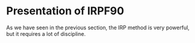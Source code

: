 Presentation of IRPF90
======================

As we have seen in the previous section, the IRP method is very powerful, but
it requires a lot of discipline. 

